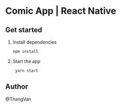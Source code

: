 # Comic App | React Native

## Get started

1. Install dependencies

   ```bash
   npm install
   ```

2. Start the app

   ```bash
    yarn start
   ```

## Author
@ThangVan
